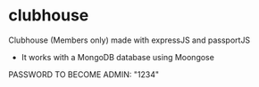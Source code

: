 # clubhouse

Clubhouse (Members only) made with expressJS and passportJS

- It works with a MongoDB database using Moongose

PASSWORD TO BECOME ADMIN: "1234"

